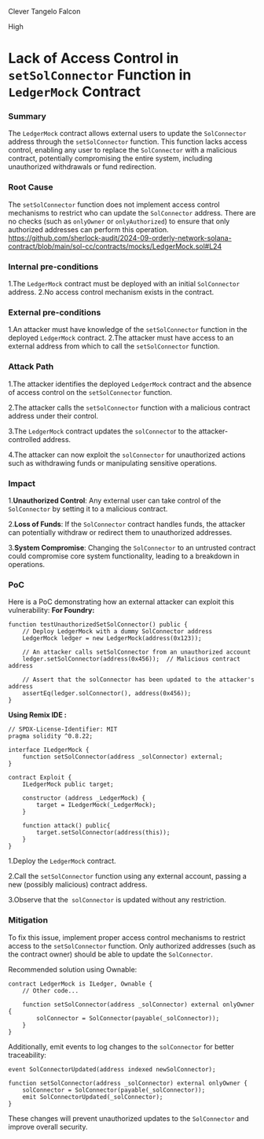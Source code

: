Clever Tangelo Falcon

High

# Lack of Access Control in `setSolConnector` Function in `LedgerMock` Contract

### Summary

The `LedgerMock` contract allows external users to update the `SolConnector` address through the `setSolConnector` function. This function lacks access control, enabling any user to replace the `SolConnector` with a malicious contract, potentially compromising the entire system, including unauthorized withdrawals or fund redirection.

### Root Cause

The `setSolConnector` function does not implement access control mechanisms to restrict who can update the `SolConnector` address. There are no checks (such as `onlyOwner` or `onlyAuthorized`) to ensure that only authorized addresses can perform this operation.
https://github.com/sherlock-audit/2024-09-orderly-network-solana-contract/blob/main/sol-cc/contracts/mocks/LedgerMock.sol#L24

### Internal pre-conditions

1.The `LedgerMock` contract must be deployed with an initial `SolConnector` address.
2.No access control mechanism exists in the contract.

### External pre-conditions

1.An attacker must have knowledge of the `setSolConnector` function in the deployed `LedgerMock` contract.
2.The attacker must have access to an external address from which to call the `setSolConnector` function.

### Attack Path

1.The attacker identifies the deployed `LedgerMock` contract and the absence of access control on the `setSolConnector` function.

2.The attacker calls the `setSolConnector` function with a malicious contract address under their control.

3.The `LedgerMock` contract updates the `solConnecto`r to the attacker-controlled address.

4.The attacker can now exploit the `solConnector` for unauthorized actions such as withdrawing funds or manipulating sensitive operations.

### Impact

1.**Unauthorized Control**: Any external user can take control of the `SolConnector` by setting it to a malicious contract.

2.**Loss of Funds**: If the `SolConnector` contract handles funds, the attacker can potentially withdraw or redirect them to unauthorized addresses.

3.**System Compromise**: Changing the `SolConnector` to an untrusted contract could compromise core system functionality, leading to a breakdown in operations.


### PoC

Here is a PoC demonstrating how an external attacker can exploit this vulnerability:
**For Foundry:**
```solidity
function testUnauthorizedSetSolConnector() public {
    // Deploy LedgerMock with a dummy SolConnector address
    LedgerMock ledger = new LedgerMock(address(0x123));

    // An attacker calls setSolConnector from an unauthorized account
    ledger.setSolConnector(address(0x456));  // Malicious contract address

    // Assert that the solConnector has been updated to the attacker's address
    assertEq(ledger.solConnector(), address(0x456));
}
```
**Using Remix IDE :**
```solidity
// SPDX-License-Identifier: MIT
pragma solidity ^0.8.22;

interface ILedgerMock {
    function setSolConnector(address _solConnector) external;
}

contract Exploit {
    ILedgerMock public target;

    constructor (address _LedgerMock) {
        target = ILedgerMock(_LedgerMock);
    }

    function attack() public{
        target.setSolConnector(address(this));
    }
}
```
1.Deploy the `LedgerMock` contract.

2.Call the `setSolConnector` function using any external account, passing a new (possibly malicious) contract address.

3.Observe that the` solConnector` is updated without any restriction.

### Mitigation

To fix this issue, implement proper access control mechanisms to restrict access to the `setSolConnector` function. Only authorized addresses (such as the contract owner) should be able to update the `SolConnector`.

Recommended solution using Ownable:
```solidity
contract LedgerMock is ILedger, Ownable {
    // Other code...

    function setSolConnector(address _solConnector) external onlyOwner {
        solConnector = SolConnector(payable(_solConnector));
    }
}
```
Additionally, emit events to log changes to the `solConnector` for better traceability:
```solidity
event SolConnectorUpdated(address indexed newSolConnector);

function setSolConnector(address _solConnector) external onlyOwner {
    solConnector = SolConnector(payable(_solConnector));
    emit SolConnectorUpdated(_solConnector);
}
```
These changes will prevent unauthorized updates to the `SolConnector` and improve overall security.
